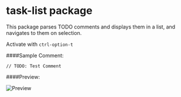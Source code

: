 # task-list package

This package parses TODO comments and displays them in a list, and navigates to them on selection.

Activate with `ctrl-option-t`

####Sample Comment:

`// TODO: Test Comment`

####Preview:

![Preview](http://i.imgur.com/heY3FIc.gif)
